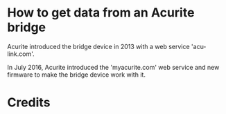 # How to get data from an Acurite bridge

Acurite introduced the bridge device in 2013 with a web service 'acu-link.com'.

In July 2016, Acurite introduced the 'myacurite.com' web service and new firmware to make the bridge device work with it.

# Credits

